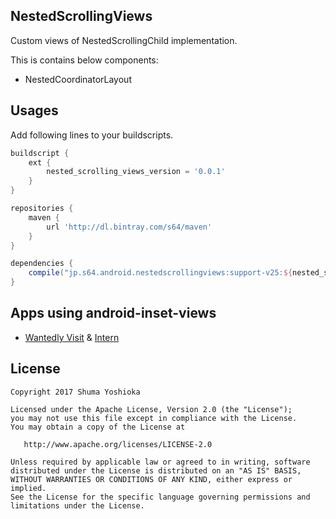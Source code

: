 ## NestedScrollingViews

Custom views of NestedScrollingChild implementation.

This is contains below components:

- NestedCoordinatorLayout

## Usages

Add following lines to your buildscripts.

```groovy
buildscript {
    ext {
        nested_scrolling_views_version = '0.0.1'
    }
}
```

```groovy
repositories {
    maven {
        url 'http://dl.bintray.com/s64/maven'
    }
}

dependencies {
    compile("jp.s64.android.nestedscrollingviews:support-v25:${nested_scrolling_views_version}")
}
```

## Apps using android-inset-views

- [Wantedly Visit](https://play.google.com/store/apps/details?id=com.wantedly.android.visit) & [Intern](https://play.google.com/store/apps/details?id=com.wantedly.android.student)

## License

```
Copyright 2017 Shuma Yoshioka

Licensed under the Apache License, Version 2.0 (the "License");
you may not use this file except in compliance with the License.
You may obtain a copy of the License at

   http://www.apache.org/licenses/LICENSE-2.0

Unless required by applicable law or agreed to in writing, software
distributed under the License is distributed on an "AS IS" BASIS,
WITHOUT WARRANTIES OR CONDITIONS OF ANY KIND, either express or implied.
See the License for the specific language governing permissions and
limitations under the License.
```

